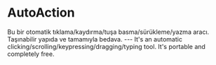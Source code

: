 # AutoAction
Bu bir otomatik tıklama/kaydırma/tuşa basma/sürükleme/yazma aracı. Taşınabilir yapıda ve tamamıyla bedava. ---  It's an automatic clicking/scrolling/keypressing/dragging/typing tool. It's portable and completely free.
